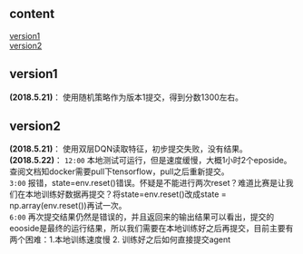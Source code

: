 ## content
[version1](#version1)  
[version2](#version2)

<span id = "version1"></span>
## version1
**(2018.5.21)**： 使用随机策略作为版本1提交，得到分数1300左右。
<span id = "version2"></span>
## version2
**(2018.5.21)**： 使用双层DQN读取特征，初步提交失败，没有结果。  
**(2018.5.22)**： 
`12:00`  本地测试可运行，但是速度缓慢，大概1小时2个eposide。查阅文档知docker需要pull下tensorflow，pull之后重新提交。  
`3:00` 报错，state=env.reset()错误。怀疑是不能进行两次reset？难道比赛是让我们在本地训练好数据再提交？将state=env.reset()改成state = np.array(env.reset())再试一次。  
`6:00` 再次提交结果仍然是错误的，并且返回来的输出结果可以看出，提交的eooside是最终的运行结果，所以我们需要在本地训练好之后再提交，目前主要有两个困难：1.本地训练速度慢 2. 训练好之后如何直接提交agent  
